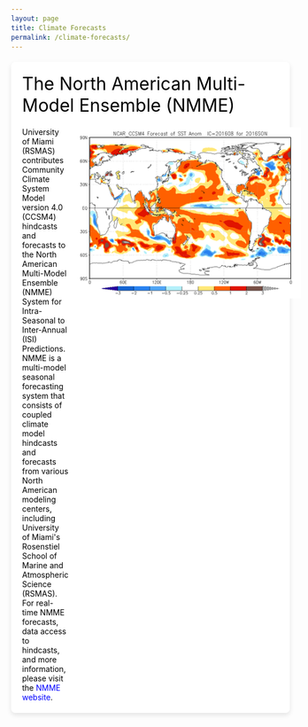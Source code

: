 ```yaml
---
layout: page
title: Climate Forecasts
permalink: /climate-forecasts/
---
```


<style>
  body {
    background: url('/assets/images/cloud.jpg') no-repeat center center fixed;
    background-size: cover;
    margin-top: 0;
    padding-top: 0;
  }
  .navbar {
    margin-bottom: 0;
    border-bottom: none;
  }
  .page-content {
    padding-top: 0; /* Remove any top padding */
  }
  .page-content h1 {
    display: none; /* Hide the large title */
  }
  .container {
    background-color: rgba(255, 255, 255, 0.8); /* Slightly transparent white background for better readability */
    padding: 20px;
    border-radius: 8px;
    max-width: 1200px; /* Increase the max-width to make the container wider */
    margin: 20px auto; /* Center the container on the page */
    box-shadow: 0 4px 8px rgba(0, 0, 0, 0.1);
  }
  .nmme-container {
    background-color: rgba(255, 255, 255, 0.9); /* Slightly transparent white background */
    padding: 20px;
    border-radius: 8px;
    max-width: 1200px; /* Increase the max-width to make the container wider */
    margin: 20px auto; /* Center the container on the page */
    box-shadow: 0 4px 8px rgba(0, 0, 0, 0.1);
    display: flex;
    flex-direction: column; /* Ensure title is above text and image */
    align-items: flex-start;
  }
  .nmme-container .nmme-title {
    font-size: 32px;
    color: black;
    margin-bottom: 20px;
    width: 100%;
  }
  .nmme-content {
    display: flex;
    align-items: flex-start;
    width: 100%;
  }
  .nmme-content img {
    width: 400px; /* Increased width */
    height: auto;
    margin-left: 20px;
  }
  .nmme-content p {
    font-size: 14px; /* Smaller font size */
    color: black;
    margin: 0;
  }
  .nmme-container a {
    color: blue;
    text-decoration: none;
  }
  .nmme-container a:hover {
    text-decoration: underline;
  }
  .content-wrapper {
    display: flex;
    align-items: flex-start;
  }
  .content-wrapper img {
    margin-right: 20px;
    width: 250px;
    height: auto;
  }
  .content-wrapper div {
    flex: 1;
  }
  .content-wrapper h1 {
    margin: 0;
    font-size: 24px;
    color: black;
  }
  .content-wrapper p {
    margin: 0;
    font-size: 14px; /* Smaller font size for all lines except the first */
    color: black;
  }
  .content-wrapper p.lightgreen a {
    color: green;
    text-decoration: none;
  }
  .content-wrapper p.lightblue a {
    color: lightblue;
    text-decoration: none;
  }
  .page-people .page-title {
    display: none; /* Hide the title on the page */
  }
  .new-container {
    background-color: rgba(255, 255, 255, 0.8); /* Slightly transparent white background for better readability */
    padding: 20px;
    border-radius: 8px;
    max-width: 800px;
    margin: 20px auto; /* Center the container on the page */
    box-shadow: 0 4px 8px rgba(0, 0, 0, 0.1);
    margin-top: 20px; /* Add space between containers */
  }
  .new-container h2 {
    font-size: 24px;
    color: black;
    margin-bottom: 10px; /* Smaller distance between title and content */
  }
  .columns {
    display: flex;
    justify-content: space-between;
    flex-wrap: wrap; /* Allow columns to wrap to the next line */
  }
  .column {
    flex: 1;
    text-align: center;
    margin: 10px; /* Add margin to space out columns */
    max-width: calc(33.333% - 20px); /* Ensure three columns per row */
  }
  .column img {
    width: 100%;
    height: auto;
    max-width: 200px;
    margin-bottom: 10px;
  }
  .column p {
    font-size: 14px; /* Adjust the font size as needed */
    color: black;
    margin: 5px 0;
  }
  .column p.name {
    font-size: 18px;
    font-style: normal;
    color: black;
  }
  .column p.navy {
    color: navy;
  }
  .column p.purple {
    color: purple;
  }
  .former-container .content-wrapper h1 {
    font-weight: bold;
  }
  .former-container .content-wrapper p {
    margin-top: 10px; /* Add margin between lines */
    font-style: normal; /* Ensure no italic style */
  }
  .former-container .content-wrapper p.contact-email {
    font-style: normal;
    margin-top: 5px;
  }
  .former-container .content-wrapper p.italic {
    font-style: italic;
  }
  .smaller-image {
    width: 150px;
    height: auto;
  }
  .webpage-button {
    display: inline-block;
    padding: 10px 20px;
    margin-top: 10px;
    background-color: lightblue;
    color: white;
    border: 2px solid white;
    border-radius: 4px;
    text-decoration: none;
    font-size: 14px;
  }
  .webpage-button:hover {
    background-color: #87CEEB; /* Darker shade of light blue */
  }
</style>

<div class="nmme-container">
  <div class="nmme-title">The North American Multi-Model Ensemble (NMME)</div>
  <div class="nmme-content">
    <div>
      <p>University of Miami (RSMAS) contributes Community Climate System Model version 4.0 (CCSM4) hindcasts and forecasts to the North American Multi-Model Ensemble (NMME) System for Intra-Seasonal to Inter-Annual (ISI) Predictions.</p>
      <p>NMME is a multi-model seasonal forecasting system that consists of coupled climate model hindcasts and forecasts from various North American modeling centers, including University of Miami's Rosenstiel School of Marine and Atmospheric Science (RSMAS).</p>
      <p>For real-time NMME forecasts, data access to hindcasts, and more information, please visit the <a href="https://www.cpc.ncep.noaa.gov/products/NMME/">NMME website</a>.</p>
    </div>
    <img src="/assets/images/nmme.jpg" alt="NMME">
  </div>
</div>
